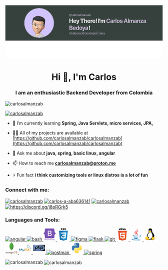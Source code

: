 <img src="https://raw.githubusercontent.com/carlosalmanzab/carlosalmanzab/main/banner/image%20(1).png" alt="banner" />

<h1 align="center">Hi 👋, I'm Carlos</h1>
<h3 align="center">I am an enthusiastic Backend Developer from Colombia</h3>

<p align="left"> <img src="https://komarev.com/ghpvc/?username=carlosalmanzab&label=Profile%20views&color=0e75b6&style=flat-square" alt="carlosalmanzab" /> </p>

<p align="left"> <a href="https://twitter.com/carlosalmanzab" target="blank"><img src="https://img.shields.io/twitter/follow/carlosalmanzab?logo=twitter&style=for-the-badge" alt="carlosalmanzab" /></a> </p>

- 🌱 I’m currently learning **Spring, Java Servlets, micro services, JPA,**

- 👨‍💻 All of my projects are available at [https://github.com/carlosalmanzab/carlosalmanzab](https://github.com/carlosalmanzab/carlosalmanzab)

- 💬 Ask me about **java, spring, basic linux, angular**

- 📫 How to reach me **carlosalmanzab@proton.me**

- ⚡ Fun fact **i think customizing tools or linux distros is a lot of fun**

<h3 align="left">Connect with me:</h3>
<p align="left">
<a href="https://twitter.com/carlosalmanzab" target="blank"><img align="center" src="https://raw.githubusercontent.com/rahuldkjain/github-profile-readme-generator/master/src/images/icons/Social/twitter.svg" alt="carlosalmanzab" height="30" width="40" /></a>
<a href="https://linkedin.com/in/carlos-a-aba636141" target="blank"><img align="center" src="https://raw.githubusercontent.com/rahuldkjain/github-profile-readme-generator/master/src/images/icons/Social/linked-in-alt.svg" alt="carlos-a-aba636141" height="30" width="40" /></a>
<a href="https://instagram.com/carlosalmanzab" target="blank"><img align="center" src="https://raw.githubusercontent.com/rahuldkjain/github-profile-readme-generator/master/src/images/icons/Social/instagram.svg" alt="carlosalmanzab" height="30" width="40" /></a>
<a href="https://discord.gg/https://discord.gg/j8pRGrk5" target="blank"><img align="center" src="https://raw.githubusercontent.com/rahuldkjain/github-profile-readme-generator/master/src/images/icons/Social/discord.svg" alt="https://discord.gg/j8pRGrk5" height="30" width="40" /></a>
</p>

<h3 align="left">Languages and Tools:</h3>
<p align="left"> <a href="https://angular.io" target="_blank" rel="noreferrer"> <img src="https://angular.io/assets/images/logos/angular/angular.svg" alt="angular" width="40" height="40"/> </a> <a href="https://www.gnu.org/software/bash/" target="_blank" rel="noreferrer"> <img src="https://www.vectorlogo.zone/logos/gnu_bash/gnu_bash-icon.svg" alt="bash" width="40" height="40"/> </a> <a href="https://getbootstrap.com" target="_blank" rel="noreferrer"> <img src="https://raw.githubusercontent.com/devicons/devicon/master/icons/bootstrap/bootstrap-plain-wordmark.svg" alt="bootstrap" width="40" height="40"/> </a> <a href="https://www.w3schools.com/css/" target="_blank" rel="noreferrer"> <img src="https://raw.githubusercontent.com/devicons/devicon/master/icons/css3/css3-original-wordmark.svg" alt="css3" width="40" height="40"/> </a> <a href="https://www.figma.com/" target="_blank" rel="noreferrer"> <img src="https://www.vectorlogo.zone/logos/figma/figma-icon.svg" alt="figma" width="40" height="40"/> </a> <a href="https://flask.palletsprojects.com/" target="_blank" rel="noreferrer"> <img src="https://www.vectorlogo.zone/logos/pocoo_flask/pocoo_flask-icon.svg" alt="flask" width="40" height="40"/> </a> <a href="https://git-scm.com/" target="_blank" rel="noreferrer"> <img src="https://www.vectorlogo.zone/logos/git-scm/git-scm-icon.svg" alt="git" width="40" height="40"/> </a> <a href="https://www.w3.org/html/" target="_blank" rel="noreferrer"> <img src="https://raw.githubusercontent.com/devicons/devicon/master/icons/html5/html5-original-wordmark.svg" alt="html5" width="40" height="40"/> </a> <a href="https://www.java.com" target="_blank" rel="noreferrer"> <img src="https://raw.githubusercontent.com/devicons/devicon/master/icons/java/java-original.svg" alt="java" width="40" height="40"/> </a> <a href="https://www.linux.org/" target="_blank" rel="noreferrer"> <img src="https://raw.githubusercontent.com/devicons/devicon/master/icons/linux/linux-original.svg" alt="linux" width="40" height="40"/> </a> <a href="https://www.mongodb.com/" target="_blank" rel="noreferrer"> <img src="https://raw.githubusercontent.com/devicons/devicon/master/icons/mongodb/mongodb-original-wordmark.svg" alt="mongodb" width="40" height="40"/> </a> <a href="https://www.mysql.com/" target="_blank" rel="noreferrer"> <img src="https://raw.githubusercontent.com/devicons/devicon/master/icons/mysql/mysql-original-wordmark.svg" alt="mysql" width="40" height="40"/> </a> <a href="https://www.php.net" target="_blank" rel="noreferrer"> <img src="https://raw.githubusercontent.com/devicons/devicon/master/icons/php/php-original.svg" alt="php" width="40" height="40"/> </a> <a href="https://postman.com" target="_blank" rel="noreferrer"> <img src="https://www.vectorlogo.zone/logos/getpostman/getpostman-icon.svg" alt="postman" width="40" height="40"/> </a> <a href="https://www.python.org" target="_blank" rel="noreferrer"> <img src="https://raw.githubusercontent.com/devicons/devicon/master/icons/python/python-original.svg" alt="python" width="40" height="40"/> </a> <a href="https://spring.io/" target="_blank" rel="noreferrer"> <img src="https://www.vectorlogo.zone/logos/springio/springio-icon.svg" alt="spring" width="40" height="40"/> </a> </p>

<p><img align="left" src="https://github-readme-stats.vercel.app/api/top-langs?username=carlosalmanzab&show_icons=true&theme=dracula&locale=en&layout=compact" alt="carlosalmanzab" /></p>

<p>&nbsp;<img align="center" src="https://github-readme-stats.vercel.app/api?username=carlosalmanzab&show_icons=true&theme=dracula&locale=en" alt="carlosalmanzab" /></p>
